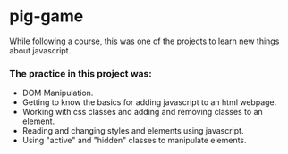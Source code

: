 # pig-game
While following a course, this was one of the projects to learn new things about javascript.
### The practice in this project was:
- DOM Manipulation.
- Getting to know the basics for adding javascript to an html webpage.
- Working with css classes and adding and removing classes to an element.
- Reading and changing styles and elements using javascript.
- Using "active" and "hidden" classes to manipulate elements.

